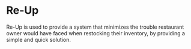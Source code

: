 # Re-Up
Re-Up is used to provide a system that minimizes the trouble restaurant owner would have faced when restocking their inventory, by providing a simple and quick solution.
